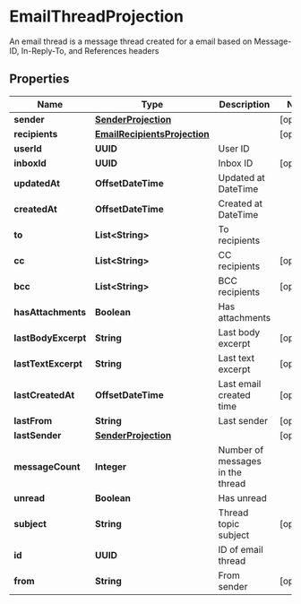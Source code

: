 

# EmailThreadProjection

An email thread is a message thread created for a email based on Message-ID, In-Reply-To, and References headers

## Properties

| Name | Type | Description | Notes |
|------------ | ------------- | ------------- | -------------|
|**sender** | [**SenderProjection**](SenderProjection) |  |  [optional] |
|**recipients** | [**EmailRecipientsProjection**](EmailRecipientsProjection) |  |  [optional] |
|**userId** | **UUID** | User ID |  |
|**inboxId** | **UUID** | Inbox ID |  [optional] |
|**updatedAt** | **OffsetDateTime** | Updated at DateTime |  |
|**createdAt** | **OffsetDateTime** | Created at DateTime |  |
|**to** | **List&lt;String&gt;** | To recipients |  |
|**cc** | **List&lt;String&gt;** | CC recipients |  [optional] |
|**bcc** | **List&lt;String&gt;** | BCC recipients |  [optional] |
|**hasAttachments** | **Boolean** | Has attachments |  |
|**lastBodyExcerpt** | **String** | Last body excerpt |  [optional] |
|**lastTextExcerpt** | **String** | Last text excerpt |  [optional] |
|**lastCreatedAt** | **OffsetDateTime** | Last email created time |  [optional] |
|**lastFrom** | **String** | Last sender |  [optional] |
|**lastSender** | [**SenderProjection**](SenderProjection) |  |  [optional] |
|**messageCount** | **Integer** | Number of messages in the thread |  |
|**unread** | **Boolean** | Has unread |  |
|**subject** | **String** | Thread topic subject |  [optional] |
|**id** | **UUID** | ID of email thread |  |
|**from** | **String** | From sender |  [optional] |



